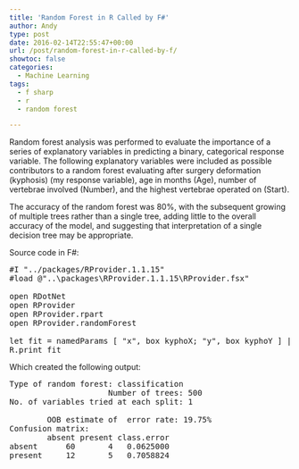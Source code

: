 ```yaml
---
title: 'Random Forest in R Called by F#'
author: Andy
type: post
date: 2016-02-14T22:55:47+00:00
url: /post/random-forest-in-r-called-by-f/
showtoc: false
categories:
  - Machine Learning
tags:
  - f sharp
  - r
  - random forest

---
```

Random forest analysis was performed to evaluate the importance of a series of explanatory variables in predicting a binary, categorical response variable. The following explanatory variables were included as possible contributors to a random forest evaluating after surgery deformation (kyphosis) (my response variable), age in months (Age), number of vertebrae involved (Number), and the highest vertebrae operated on (Start).

The accuracy of the random forest was 80%, with the subsequent growing of multiple trees rather than a single tree, adding little to the overall accuracy of the model, and suggesting that interpretation of a single decision tree may be appropriate.

Source code in F#:

<pre>#I "../packages/RProvider.1.1.15"
#load @"..\packages\RProvider.1.1.15\RProvider.fsx"

open RDotNet
open RProvider
open RProvider.rpart
open RProvider.randomForest

let fit = namedParams [ "x", box kyphoX; "y", box kyphoY ] |> R.randomForest
R.print fit
</pre>

Which created the following output:

<pre>Type of random forest: classification
                     Number of trees: 500
No. of variables tried at each split: 1

        OOB estimate of  error rate: 19.75%
Confusion matrix:
        absent present class.error
absent      60       4   0.0625000
present     12       5   0.7058824
</pre>